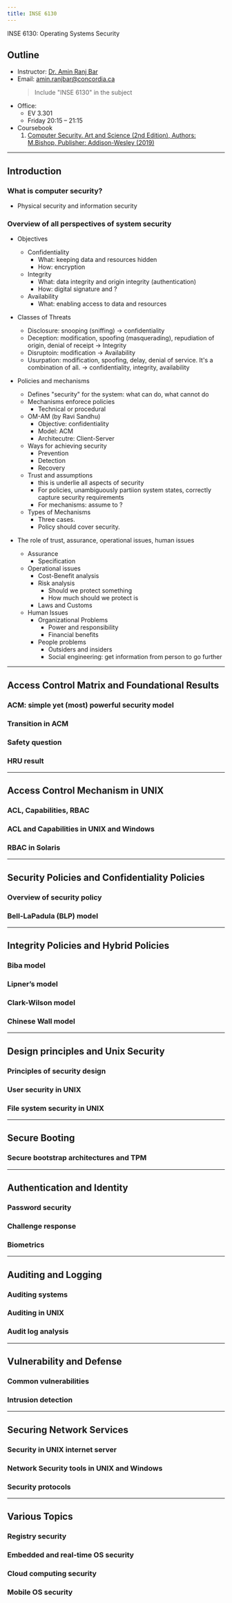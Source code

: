```yaml
---
title: INSE 6130
---
```


INSE 6130: Operating Systems Security

## Outline
* Instructor: [Dr. Amin Ranj Bar](#)
* Email: amin.ranjbar@concordia.ca
    > Include "INSE 6130" in the subject
* Office:
    * EV 3.301
    * Friday 20:15 – 21:15
* Coursebook
  1. [Computer Security. Art and Science (2nd Edition), Authors: M.Bishop, Publisher: Addison-Wesley (2019)](#)

---

## Introduction

### What is computer security?
* Physical security and information security

### Overview of all perspectives of system security

* Objectives
    * Confidentiality
        * What: keeping data and resources hidden
        * How: encryption
    * Integrity
        * What: data integrity and origin integrity (authentication)
        * How: digital signature and ?
    * Availability
        * What: enabling access to data and resources

* Classes of Threats
    * Disclosure: snooping (sniffing) -> confidentiality
    * Deception: modification, spoofing (masquerading), repudiation of origin, denial of receipt -> Integrity
    * Disruptoin: modification -> Availability
    * Usurpation: modification, spoofing, delay, denial of service. It's a combination of all. -> confidentiality, integrity, availability

* Policies and mechanisms
    * Defines "security" for the system: what can do, what cannot do
    * Mechanisms enforece policies
        * Technical or procedural
    * OM-AM (by Ravi Sandhu)
        * Objective: confidentiality
        * Model: ACM
        * Architecutre: Client-Server
    * Ways for achieving security
        * Prevention
        * Detection
        * Recovery
    * Trust and assumptions
        * this is underlie all aspects of security
        * For policies, unambiguously partiion system states, correctly capture security requirements
        * For mechanisms: assume to ?
    * Types of Mechanisms
        * Three cases.
        * Policy should cover security.

* The role of trust, assurance, operational issues, human issues
    * Assurance
        * Specification
    * Operational issues
        * Cost-Benefit analysis
        * Risk analysis
            * Should we protect something
            * How much should we protect is
        * Laws and Customs
    * Human Issues
        * Organizational Problems
            * Power and responsibility
            * Financial benefits
        * People problems
            * Outsiders and insiders
            * Social engineering: get information from person to go further

---

## Access Control Matrix and Foundational Results

### ACM: simple yet (most) powerful security model
### Transition in ACM
### Safety question
### HRU result

---

## Access Control Mechanism in UNIX

### ACL, Capabilities, RBAC
### ACL and Capabilities in UNIX and Windows
### RBAC in Solaris

---

## Security Policies and Confidentiality Policies

### Overview of security policy
### Bell-LaPadula (BLP) model

---

## Integrity Policies and Hybrid Policies

### Biba model
### Lipner’s model
### Clark-Wilson model
### Chinese Wall model

---

## Design principles and Unix Security

### Principles of security design
### User security in UNIX
### File system security in UNIX

---

## Secure Booting

### Secure bootstrap architectures and TPM

---

## Authentication and Identity

### Password security
### Challenge response
### Biometrics

---

## Auditing and Logging

### Auditing systems
### Auditing in UNIX
### Audit log analysis

---

## Vulnerability and Defense

### Common vulnerabilities
### Intrusion detection

---

## Securing Network Services

### Security in UNIX internet server
### Network Security tools in UNIX and Windows
### Security protocols

---

## Various Topics

### Registry security
### Embedded and real-time OS security
### Cloud computing security
### Mobile OS security